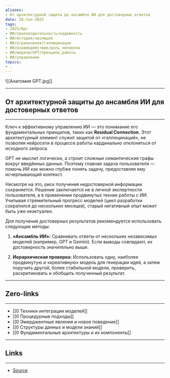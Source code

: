 ```yaml
---
aliases: 
- От архитектурной защиты до ансамбля ИИ для достоверных ответов 
date: 28-Jun-2025
tags:
- 2025/Apr
- ИИ/производительность/надежность
- ИИ/история/эволюция
- ИИ/ограничения/галлюцинации
- ИИ/взаимодействие/роль_человека
- ИИ/модели/GPT/принципы_работы
- ИИ/управление
topics:
- .
---
```

![[Анатомия GPT.jpg]]

-----
##  От архитектурной защиты до ансамбля ИИ для достоверных ответов 
-----
Ключ к эффективному управлению ИИ — это понимание его фундаментальных принципов, таких как **Residual Connection**. Этот архитектурный элемент служит защитой от «галлюцинаций», не позволяя нейросети в процессе работы кардинально отклоняться от исходного запроса. 

GPT не мыслит логически, а строит сложные семантические графы вокруг введённых данных. Поэтому главная задача пользователя — помочь ИИ как можно глубже понять задачу, предоставляя ему исчерпывающий контекст.

Несмотря на это, риск получения недостоверной информации сохраняется. Решение заключается не в личной экспертности пользователя, а в применении продвинутых техник работы с ИИ. Учитывая стремительный прогресс моделей (цикл разработки сократился до нескольких месяцев), старый негативный опыт может быть уже неактуален.

Для получения достоверных результатов рекомендуется использовать следующие методы:

1. **«Ансамбль ИИ»:** Сравнивать ответы от нескольких независимых моделей (например, GPT и Gemini). Если выводы совпадают, их достоверность значительно выше.
    
2. **Иерархическая проверка:** Использовать одну, наиболее продвинутую и «креативную» модель для генерации идей, а затем поручить другой, более стабильной модели, проверить, раскритиковать и обобщить полученный результат.

---
## Zero-links
---
- [[0 Техники интеграции моделей]]
- [[0 Процедурные подходы]]
- [[0 Эмерджентные явления и новое поведение]]
- [[0 Структуры данных и модели знаний]]
- [[0 Фундаментальные архитектуры и их компоненты]]

---
## Links
---
- [Source](https://t.me/turboproject/1612)